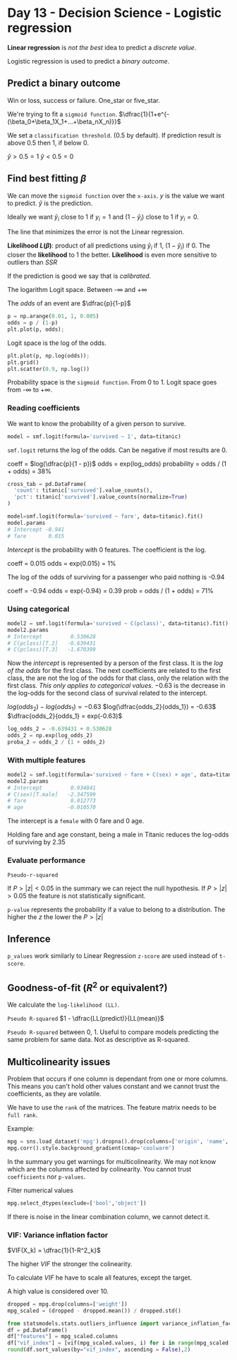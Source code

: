 <!-- markdownlint-configure-file { "MD024": { "siblings_only": true } } -->

# Day 13 - Decision Science - Logistic regression

**Linear regression** is _not the best_ idea to predict a _discrete value_.

Logistic regression is used to predict a _binary outcome_.

## Predict a binary outcome

Win or loss, success or failure.
One_star or five_star.

We're trying to fit a `sigmoid function`.
$\dfrac{1}{1+e^{-(\beta_0+\beta_1X_1+...+\beta_nX_n)}}$

We set a `classification threshold`. ($0.5$ by default).
If prediction result is above $0.5$ then $1$, if below $0$.

$\hat{y} > 0.5 = 1$
$\hat{y} < 0.5 = 0$

## Find best fitting $\beta$

We can move the `sigmoid function` over the `x-axis`.
$y$ is the value we want to predict.
$\hat y$ is the prediction.

Ideally we want $\hat y_i$ close to 1 if $y_i = 1$ and $(1 - \hat y_i)$ close to 1 if $y_i = 0$.

The line that minimizes the error is not the Linear regression.

**Likelihood $L(\beta)$**: product of all predictions using $\hat y_i$ if 1, $(1 - \hat y_i)$ if 0.
The closer the **likelihood** to 1 the better.
**Likelihood** is even more sensitive to outliers than _SSR_

If the prediction is good we say that is _calibrated_.

The logarithm
Logit space. Between -$\infty$ and +$\infty$

The _odds_ of an event are $\dfrac{p}{1-p}$

```py
p = np.arange(0.01, 1, 0.005)
odds = p / (1-p)
plt.plot(p, odds);
```

Logit space is the log of the odds.

```py
plt.plot(p, np.log(odds));
plt.grid()
plt.scatter(0.9, np.log())
```

Probability space is the `sigmoid function`. From 0 to 1.
Logit space goes from -$\infty$ to +$\infty$.

### Reading coefficients

We want to know the probability of a given person to survive.

```py
model = smf.logit(formula='survived ~ 1', data=titanic)
```

`smf.logit` returns the log of the odds. Can be negative if most results are 0.

coeff = $log(\dfrac{p}{1 - p})$
odds = exp(log_odds)
probability = odds / (1 + odds) = 38%

```py
cross_tab = pd.DataFrame(
  'count': titanic['survived'].value_counts(),
  'pct': titanic['survived'].value_counts(normalize=True)
)
```

```py
model=smf.logit(formula='survived ~ fare', data=titanic).fit()
model.params
# Intercept -0.941
# fare       0.015
```

_Intercept_ is the probability with 0 features.
The coefficient is the log.

coeff = 0.015
odds = exp(0.015) = 1%

The log of the odds of surviving for a passenger who paid nothing is -0.94

coeff = -0.94
odds = exp(-0.94) = 0.39
prob = odds / (1 + odds) = 71%

### Using categorical

```py
model2 = smf.logit(formula='survived ~ C(pclass)', data=titanic).fit()
model2.params
# Intercept         0.530628
# C(pclass)[T.2]   -0.639431
# C(pclass)[T.3]   -1.670399
```

Now the _intercept_ is represented by a person of the first class. It is the _log of the odds_ for the first class.
The next coefficients are related to the first class, the are not the log of the odds for that class, only the relation with the first class.
_This only applies to categorical values_.
$-0.63$ is the decrease in the log-odds for the second class of survival related to the intercept.

$log(odds_2) - log(odds_1) = -0.63$
$log(\dfrac{odds_2}{odds_1}) = -0.63$
$\dfrac{odds_2}{odds_1} = exp(-0.63)$

```py
log_odds_2 = -0.639431 + 0.530628
odds_2 = np.exp(log_odds_2)
proba_2 = odds_2 / (1 + odds_2)
```

### With multiple features

```py
model2 = smf.logit(formula='survived ~ fare + C(sex) + age', data=titanic).fit()
model2.params
# Intercept         0.934841
# C(sex)[T.male]   -2.347599
# fare              0.012773
# age              -0.010570
```

The intercept is a `female` with 0 fare and 0 age.

Holding fare and age constant, being a male in Titanic reduces the log-odds of surviving by 2.35

### Evaluate performance

`Pseudo-r-squared`

If $P>|z| < 0.05$ in the summary we can reject the null hypothesis.
If $P>|z| > 0.05$ the feature is not statistically significant.

`p-value` represents the probability if a value to belong to a distribution.
The higher the $z$ the lower the $P>|z|$

## Inference

`p_values` work similarly to Linear Regression
`z-score` are used instead of `t-score`.

## Goodness-of-fit ($R^2$ or equivalent?)

We calculate the `log-likelihood (LL)`.

`Pseudo R-squared` $1 - \dfrac{LL(predict)}{LL(mean)}$

`Pseudo R-squared` between 0, 1.
Useful to compare models predicting the same problem for same data.
Not as descriptive as R-squared.

## Multicolinearity issues

Problem that occurs if one column is dependant from one or more columns.
This means you can't hold other values constant and we cannot trust the coefficients, as they are volatile.

We have to use the `rank` of the matrices.
The feature matrix needs to be `full rank`.

Example:

```py
mpg = sns.load_dataset('mpg').dropna().drop(columns=['origin', 'name', 'displacement'])
mpg.corr().style.background_gradient(cmap='coolwarm')
```

In the summary you get warnings for multicolinearity.
We may not know which are the columns affected by colinearity.
You cannot trust `coefficients` nor `p-values`.

Filter numerical values

```py
mpg.select_dtypes(exclude=['bool','object'])
```

If there is noise in the linear combination column, we cannot detect it.

### VIF: Variance inflation factor

$VIF(X_k) = \dfrac{1}{1-R^2_k}$

The higher $VIF$ the stronger the colinearity.

To calculate $VIF$ he have to scale all features, except the target.

A high value is considered over 10.

```py
dropped = mpg.drop(columns=['weight'])
mpg_scaled = (dropped - dropped.mean()) / dropped.std()
```

```py
from statsmodels.stats.outliers_influence import variance_inflation_factor as vif
df = pd.DataFrame()
df["features"] = mpg_scaled.columns
df["vif_index"] = [vif(mpg_scaled.values, i) for i in range(mpg_scaled.shape[1])]
round(df.sort_values(by="vif_index", ascending = False),2)
```
